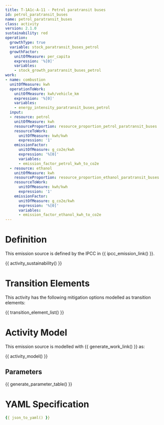 ```yaml
---
title: T-1A1c-A-11 - Petrol paratransit buses
id: petrol_paratransit_buses
name: petrol_paratransit_buses
class: activity
version: 2.1.0
sustainability: red
operation:
  growthType: true
  variable: stock_paratransit_buses_petrol
  growthFactor:
    unitOfMeasure: per_capita
    expression: '%[0]'
    variables:
    - stock_growth_paratransit_buses_petrol
work:
- name: combustion
  unitOfMeasure: kwh
  operationToWork:
    unitOfMeasure: kwh/vehicle_km
    expression: '%[0]'
    variables:
    - energy_intensity_paratransit_buses_petrol
  input:
  - resource: petrol
    unitOfMeasure: kwh
    resourceProportion: resource_proportion_petrol_paratransit_buses
    resourceToWork:
      unitOfMeasure: kwh/kwh
      expression: '1'
    emissionFactor:
      unitOfMeasure: g_co2e/kwh
      expression: '%[0]'
      variables:
      - emission_factor_petrol_kwh_to_co2e
  - resource: ethanol
    unitOfMeasure: kwh
    resourceProportion: resource_proportion_ethanol_paratransit_buses
    resourceToWork:
      unitOfMeasure: kwh/kwh
      expression: '1'
    emissionFactor:
      unitOfMeasure: g_co2e/kwh
      expression: '%[0]'
      variables:
      - emission_factor_ethanol_kwh_to_co2e
---
```

# Definition
This emission source is defined by the IPCC in {{ ipcc_emission_link() }}.

{{ activity_sustainability() }}

# Transition Elements

This activity has the following mitigation options modelled as transition elements:

{{ transition_element_list() }}

# Activity Model
This emission source is modelled with {{ generate_work_link() }} as:

{{ activity_model() }}

## Parameters

{{ generate_parameter_table() }}

# YAML Specification

```yaml
{{ json_to_yaml() }}
```